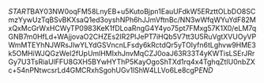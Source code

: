 $START$BAY03NW0oqFM58LnyEB+u5KutoBjpn1EauUFdkW5ERzttOLbDO8SCmzYywUzTqBSvBKXsaQ1ed3oyshNPh6hJJmVftnBc/NN3wWfqWYuYdF82MxQxMcGrWxHCWyTP0983KeK1fDLoaRngG4Y4yo75pt7FMxg57K1X0/eLM7qGNB7m0HfLd+WAjjovaO2CHZEs2IR2PlJePT7iHQb5V7tt3U5RuVgtXVUOyVPWmMTEYhNJWRsJlwYLYdGSVncnLFsdy6kRctdQr5yTOIyfn6tLghvw9HME3k5OMHiWJQGzWeI2fUpUmlHMIxhJnvMqCZJ0oaJ63R33T4yKWTisLSErJRrGy7U3TsRiaUlFFU8GXH5BYwHYThP5KayOgoShTXd1rq4x4TghqZtIU0nbZXc+54nPNtwcsrLd4GMCRxhSgohUGv1lShW4LLVo6Le8cgP$END$